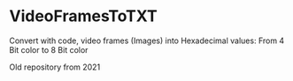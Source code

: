 # VideoFramesToTXT
Convert with code, video frames (Images) into Hexadecimal values: From 4 Bit color to 8 Bit color 


Old repository from 2021

